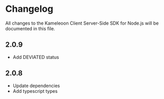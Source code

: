# Changelog
All changes to the Kameleoon Client Server-Side SDK for Node.js will be documented in this file.

## 2.0.9
* Add DEVIATED status

## 2.0.8
* Update dependencies
* Add typescript types
